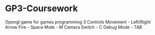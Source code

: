 GP3-Coursework
==============

Opengl game for games programming 3
Controls
Movement - Left/Right Arrow
Fire - Space
Mute - M
Camera Switch - C
Debug Mode - TAB
